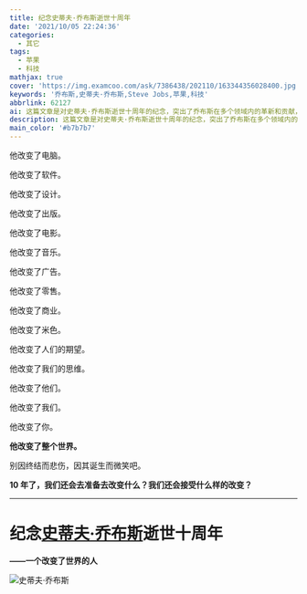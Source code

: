 ```yaml
---
title: 纪念史蒂夫·乔布斯逝世十周年
date: '2021/10/05 22:24:36'
categories:
  - 其它
tags:
  - 苹果
  - 科技
mathjax: true
cover: 'https://img.examcoo.com/ask/7386438/202110/163344356028400.jpg'
keywords: '乔布斯,史蒂夫·乔布斯,Steve Jobs,苹果,科技'
abbrlink: 62127
ai: 这篇文章是对史蒂夫·乔布斯逝世十周年的纪念，突出了乔布斯在多个领域内的革新和贡献，包括电脑、软件、设计、出版、电影、音乐、广告、零售和商业等方面，强调了他如何改变了世界以及对人们期望和思维的影响。文章通过重复使用“他改变了”这一句式，强调了乔布斯对当代世界深远的影响，同时也以其逝世十周年为契机，激发读者思考未来的变革和接受变化的态度。
description: 这篇文章是对史蒂夫·乔布斯逝世十周年的纪念，突出了乔布斯在多个领域内的革新和贡献，包括电脑、软件、设计、出版、电影、音乐、广告、零售和商业等方面，强调了他如何改变了世界以及对人们期望和思维的影响。文章通过重复使用“他改变了”这一句式，强调了乔布斯对当代世界深远的影响，同时也以其逝世十周年为契机，激发读者思考未来的变革和接受变化的态度。
main_color: '#b7b7b7'
---
```

他改变了电脑。

他改变了软件。

他改变了设计。

他改变了出版。

他改变了电影。

他改变了音乐。

他改变了广告。

他改变了零售。

他改变了商业。

他改变了米色。

他改变了人们的期望。

他改变了我们的思维。

他改变了他们。

他改变了我们。

他改变了你。

**他改变了整个世界。**

别因终结而悲伤，因其诞生而微笑吧。

**10 年了，我们还会去准备去改变什么？我们还会接受什么样的改变？**

------------

# **纪念[史蒂夫·乔布斯](https://baike.baidu.com/item/%E5%8F%B2%E8%92%82%E5%A4%AB%C2%B7%E4%B9%94%E5%B8%83%E6%96%AF/85300?fromtitle=%E4%B9%94%E5%B8%83%E6%96%AF&fromid=4694726&fr=aladdin)逝世十周年**
**——一个改变了世界的人**

![史蒂夫·乔布斯](https://img.examcoo.com/ask/7386438/202110/163344356028400.jpg)